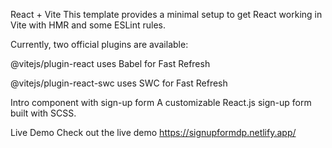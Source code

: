 React + Vite
This template provides a minimal setup to get React working in Vite with HMR and some ESLint rules.

Currently, two official plugins are available:

@vitejs/plugin-react uses Babel for Fast Refresh

@vitejs/plugin-react-swc uses SWC for Fast Refresh

Intro component with sign-up form
A customizable React.js  sign-up form built with SCSS.

Live Demo
Check out the live demo https://signupformdp.netlify.app/
